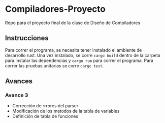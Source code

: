 # Compiladores-Proyecto
Repo para el proyecto final de la clase de Diseño de Compiladores

## Instrucciones 

Para correr el programa, se necesita tener instalado el ambiente de desarrollo rust. Una vez instalado, se corre `cargo build` dentro de la carpeta para instalar las dependencias y `cargo run` para correr el programa. Para correr las pruebas unitarias se corre `cargo test`.

## Avances

### Avance 3
- Corrección de rrrores del parser
- Modificación de los metodos de la tabla de variables
- Definición de tabla de funciones
